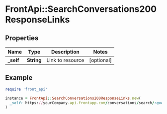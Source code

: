 # FrontApi::SearchConversations200ResponseLinks

## Properties

| Name | Type | Description | Notes |
| ---- | ---- | ----------- | ----- |
| **_self** | **String** | Link to resource | [optional] |

## Example

```ruby
require 'front_api'

instance = FrontApi::SearchConversations200ResponseLinks.new(
  _self: https://yourCompany.api.frontapp.com/conversations/search/:query:
)
```

